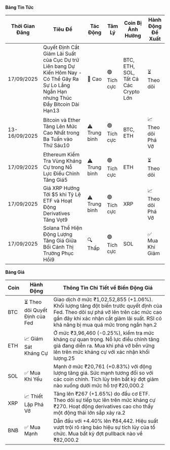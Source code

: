 **Bảng Tin Tức**

| Thời Gian Đăng | Tiêu Đề | Tác Động | Tâm Lý | Coin Bị Ảnh Hưởng | Hành Động Đề Xuất |
|------------------|----------|---------|-----------|------------------|------------------|
| 17/09/2025 | Quyết Định Cắt Giảm Lãi Suất của Cục Dự trữ Liên bang Dự Kiến Hôm Nay - Có Thể Gây Ra Sự Lo Lắng Ngắn Hạn nhưng Thúc Đẩy Bitcoin Dài Hạn13 | 🚨 Cao | 🟢 Tích cực | BTC, ETH, SOL, Tất Cả Các Crypto Lớn | ⏳ Theo dõi |
| 13-16/09/2025 | Bitcoin và Ether Tăng Lên Mức Cao Nhất trong Ba Tuần vào Thứ Sáu10 | ⚠️ Trung bình | 🟢 Tích cực | BTC, ETH | 📈 Theo dõi Phá Vỡ |
| 17/09/2025 | Ethereum Kiểm Tra Vùng Kháng Cự trong Nỗ Lực Điều Chỉnh Tăng Giá5 | ⚠️ Trung bình | 🟢 Tích cực | ETH | ⏳ Theo dõi |
| 17/09/2025 | Giá XRP Hướng Tới $5 khi Tỷ Lệ ETF và Hoạt Động Derivatives Tăng Vọt9 | ⚠️ Trung bình | 🟢 Tích cực | XRP | 📈 Theo dõi Phá Vỡ |
| 17/09/2025 | Solana Thể Hiện Động Lượng Tăng Giá Giữa Bối Cảnh Thị Trường Phục Hồi9 | 🔍 Thấp | 🟢 Tích cực | SOL | ✅ Mua Khi Giảm |

**Bảng Giá**

| Coin | Hành Động | Thông Tin Chi Tiết về Biến Động Giá |
|------|--------|---------------------|
| BTC | ⏳ Theo dõi Quyết Định của Fed | Giao dịch ở mức ₹1,02,52,855 (+1.06%). Khối lượng tăng đột biến trước quyết định của Fed. Theo dõi sự phá vỡ lên trên các mức cao gần đây khi xác nhận cắt giảm lãi suất. RSI có khả năng bị mua quá mức trong ngắn hạn.2 |
| ETH | 📈 Giám Sát Kháng Cự | Ở mức ₹3,96,460 (-0.25%), kiểm tra mức kháng cự quan trọng. Nỗ lực điều chỉnh tăng giá đang diễn ra. Mua khi phá vỡ bền vững lên trên mức kháng cự với xác nhận khối lượng.25 |
| SOL | ✅ Mua Khi Yếu | Mạnh ở mức ₹20,761 (+0.83%) với động lượng tăng giá. Sức mạnh tương đối so với các coin chính. Tích lũy trên bất kỳ đợt giảm nào xuống dưới mức hỗ trợ ₹20,000.2 |
| XRP | 📈 Thiết Lập Phá Vỡ | Tăng lên ₹267 (+1.65%) do đầu cơ ETF. Theo dõi sự tiếp tục lên trên mức kháng cự ₹270. Hoạt động derivatives cao cho thấy một động thái lớn sắp xảy ra.2 |
| BNB | ✅ Mua Mạnh | Dẫn đầu với +4.40% lên ₹84,442. Hiệu suất vượt trội rõ ràng báo hiệu sự tích lũy của tổ chức. Mua bất kỳ đợt pullback nào về ₹82,000.2 |